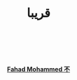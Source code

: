 <div align="center">

# قريبا


<br>
<br>

<br>
<br>

  
[**Fahad Mohammed 不**](https://twitter.com/ip_274)


 
</div>



